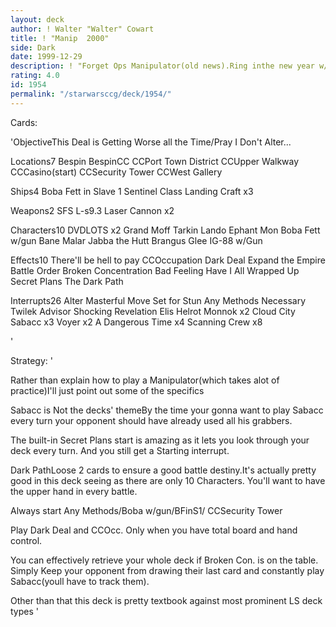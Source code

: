 ```yaml
---
layout: deck
author: ! Walter "Walter" Cowart
title: ! "Manip  2000"
side: Dark
date: 1999-12-29
description: ! "Forget Ops Manipulator(old news).Ring inthe new year w/some ECC style."
rating: 4.0
id: 1954
permalink: "/starwarsccg/deck/1954/"
---
```

Cards: 

'ObjectiveThis Deal is Getting
Worse all the Time/Pray I Don't Alter...

Locations7
Bespin
BespinCC
CCPort Town District
CCUpper Walkway
CCCasino(start)
CCSecurity Tower
CCWest Gallery

Ships4
Boba Fett in Slave 1
Sentinel Class Landing Craft x3

Weapons2
SFS L-s9.3 Laser Cannon x2

Characters10
DVDLOTS x2
Grand Moff Tarkin
Lando
Ephant Mon
Boba Fett w/gun
Bane Malar
Jabba the Hutt
Brangus Glee
IG-88 w/Gun

Effects10
There'll be hell to pay
CCOccupation
Dark Deal
Expand the Empire
Battle Order
Broken Concentration
Bad Feeling Have I
All Wrapped Up
Secret Plans
The Dark Path

Interrupts26
Alter
Masterful Move
Set for Stun
Any Methods Necessary
Twilek Advisor
Shocking Revelation
Elis Helrot
Monnok x2
Cloud City Sabacc x3
Voyer x2
A Dangerous Time x4
Scanning Crew x8



'

Strategy: '

Rather than explain how to play a Manipulator(which takes alot of practice)I'll just point out some of the specifics

Sabacc is Not the decks' themeBy the time your gonna want to play Sabacc every turn your opponent should have already used all his grabbers.

The built-in Secret Plans start is amazing as it lets you look through your deck every turn. And you still get a Starting interrupt.

Dark PathLoose 2 cards to ensure a good battle destiny.It's actually pretty good in this deck seeing as there are only 10 Characters. You'll want to have the upper hand in every battle.

Always start Any Methods/Boba w/gun/BFinS1/
CCSecurity Tower

Play Dark Deal and CCOcc. Only when you have total board and hand control.

You can effectively retrieve your whole deck if Broken Con. is on the table. Simply Keep your opponent from drawing their last card and constantly play Sabacc(youll have to track them).

Other than that this deck is pretty textbook against most prominent LS deck types
'
